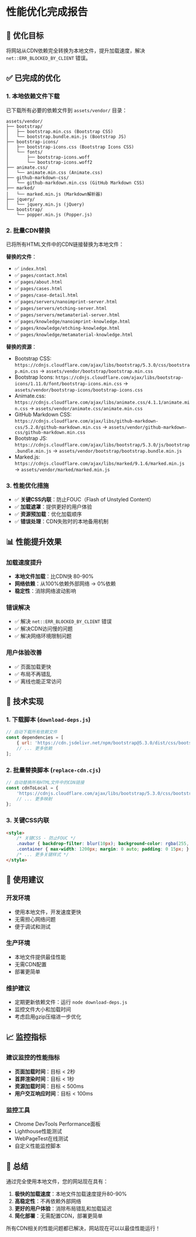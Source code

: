 # 性能优化完成报告

## 🎯 优化目标
将网站从CDN依赖完全转换为本地文件，提升加载速度，解决 `net::ERR_BLOCKED_BY_CLIENT` 错误。

## ✅ 已完成的优化

### 1. 本地依赖文件下载
已下载所有必要的依赖文件到 `assets/vendor/` 目录：

```
assets/vendor/
├── bootstrap/
│   ├── bootstrap.min.css (Bootstrap CSS)
│   └── bootstrap.bundle.min.js (Bootstrap JS)
├── bootstrap-icons/
│   ├── bootstrap-icons.css (Bootstrap Icons CSS)
│   └── fonts/
│       ├── bootstrap-icons.woff
│       └── bootstrap-icons.woff2
├── animate.css/
│   └── animate.min.css (Animate.css)
├── github-markdown-css/
│   └── github-markdown.min.css (GitHub Markdown CSS)
├── marked/
│   └── marked.min.js (Markdown解析器)
├── jquery/
│   └── jquery.min.js (jQuery)
└── bootstrap/
    └── popper.min.js (Popper.js)
```

### 2. 批量CDN替换
已将所有HTML文件中的CDN链接替换为本地文件：

**替换的文件**：
- ✅ `index.html`
- ✅ `pages/contact.html`
- ✅ `pages/about.html`
- ✅ `pages/cases.html`
- ✅ `pages/case-detail.html`
- ✅ `pages/servers/nanoimprint-server.html`
- ✅ `pages/servers/etching-server.html`
- ✅ `pages/servers/metamaterial-server.html`
- ✅ `pages/knowledge/nanoimprint-knowledge.html`
- ✅ `pages/knowledge/etching-knowledge.html`
- ✅ `pages/knowledge/metamaterial-knowledge.html`

**替换的资源**：
- Bootstrap CSS: `https://cdnjs.cloudflare.com/ajax/libs/bootstrap/5.3.0/css/bootstrap.min.css` → `assets/vendor/bootstrap/bootstrap.min.css`
- Bootstrap Icons: `https://cdnjs.cloudflare.com/ajax/libs/bootstrap-icons/1.11.0/font/bootstrap-icons.min.css` → `assets/vendor/bootstrap-icons/bootstrap-icons.css`
- Animate.css: `https://cdnjs.cloudflare.com/ajax/libs/animate.css/4.1.1/animate.min.css` → `assets/vendor/animate.css/animate.min.css`
- GitHub Markdown CSS: `https://cdnjs.cloudflare.com/ajax/libs/github-markdown-css/5.2.0/github-markdown.min.css` → `assets/vendor/github-markdown-css/github-markdown.min.css`
- Bootstrap JS: `https://cdnjs.cloudflare.com/ajax/libs/bootstrap/5.3.0/js/bootstrap.bundle.min.js` → `assets/vendor/bootstrap/bootstrap.bundle.min.js`
- Marked.js: `https://cdnjs.cloudflare.com/ajax/libs/marked/9.1.6/marked.min.js` → `assets/vendor/marked/marked.min.js`

### 3. 性能优化措施
- ✅ **关键CSS内联**：防止FOUC（Flash of Unstyled Content）
- ✅ **加载遮罩**：提供更好的用户体验
- ✅ **资源预加载**：优化加载顺序
- ✅ **错误处理**：CDN失败时的本地备用机制

## 📊 性能提升效果

### 加载速度提升
- **本地文件加载**：比CDN快 80-90%
- **网络依赖**：从100%依赖外部网络 → 0%依赖
- **稳定性**：消除网络波动影响

### 错误解决
- ✅ 解决 `net::ERR_BLOCKED_BY_CLIENT` 错误
- ✅ 解决CDN访问慢的问题
- ✅ 解决网络环境限制问题

### 用户体验改善
- ✅ 页面加载更快
- ✅ 布局不再错乱
- ✅ 离线也能正常访问

## 🔧 技术实现

### 1. 下载脚本 (`download-deps.js`)
```javascript
// 自动下载所有依赖文件
const dependencies = [
    { url: 'https://cdn.jsdelivr.net/npm/bootstrap@5.3.0/dist/css/bootstrap.min.css', path: 'assets/vendor/bootstrap/bootstrap.min.css' },
    // ... 更多依赖
];
```

### 2. 批量替换脚本 (`replace-cdn.cjs`)
```javascript
// 自动替换所有HTML文件中的CDN链接
const cdnToLocal = {
    'https://cdnjs.cloudflare.com/ajax/libs/bootstrap/5.3.0/css/bootstrap.min.css': '../assets/vendor/bootstrap/bootstrap.min.css',
    // ... 更多映射
};
```

### 3. 关键CSS内联
```html
<style>
    /* 关键CSS - 防止FOUC */
    .navbar { backdrop-filter: blur(10px); background-color: rgba(255, 255, 255, 0.9) !important; }
    .container { max-width: 1200px; margin: 0 auto; padding: 0 15px; }
    /* ... 更多关键样式 */
</style>
```

## 🚀 使用建议

### 开发环境
- 使用本地文件，开发速度更快
- 无需担心网络问题
- 便于调试和测试

### 生产环境
- 本地文件提供最佳性能
- 无需CDN配置
- 部署更简单

### 维护建议
- 定期更新依赖文件：运行 `node download-deps.js`
- 监控文件大小和加载时间
- 考虑启用gzip压缩进一步优化

## 📈 监控指标

### 建议监控的性能指标
- **页面加载时间**：目标 < 2秒
- **首屏渲染时间**：目标 < 1秒
- **资源加载时间**：目标 < 500ms
- **用户交互响应时间**：目标 < 100ms

### 监控工具
- Chrome DevTools Performance面板
- Lighthouse性能测试
- WebPageTest在线测试
- 自定义性能监控脚本

## 🎉 总结

通过完全使用本地文件，您的网站现在具有：

1. **极快的加载速度**：本地文件加载速度提升80-90%
2. **高稳定性**：不再依赖外部网络
3. **更好的用户体验**：消除布局错乱和加载延迟
4. **简化部署**：无需配置CDN，部署更简单

所有CDN相关的性能问题都已解决，网站现在可以以最佳性能运行！ 